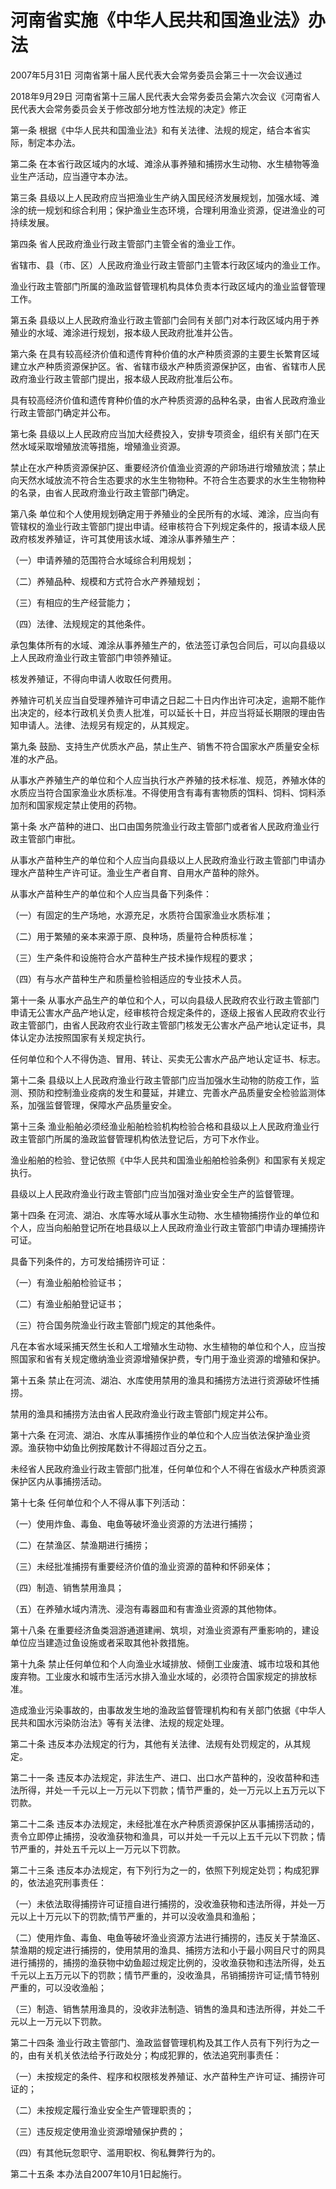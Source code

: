 # 河南省实施《中华人民共和国渔业法》办法

2007年5月31日 河南省第十届人民代表大会常务委员会第三十一次会议通过

2018年9月29日 河南省第十三届人民代表大会常务委员会第六次会议《河南省人民代表大会常务委员会关于修改部分地方性法规的决定》修正

<!-- INFO END -->

第一条 根据《中华人民共和国渔业法》和有关法律、法规的规定，结合本省实际，制定本办法。

第二条 在本省行政区域内的水域、滩涂从事养殖和捕捞水生动物、水生植物等渔业生产活动，应当遵守本办法。

第三条 县级以上人民政府应当把渔业生产纳入国民经济发展规划，加强水域、滩涂的统一规划和综合利用；保护渔业生态环境，合理利用渔业资源，促进渔业的可持续发展。

第四条 省人民政府渔业行政主管部门主管全省的渔业工作。

省辖市、县（市、区）人民政府渔业行政主管部门主管本行政区域内的渔业工作。

渔业行政主管部门所属的渔政监督管理机构具体负责本行政区域内的渔业监督管理工作。

第五条 县级以上人民政府渔业行政主管部门会同有关部门对本行政区域内用于养殖业的水域、滩涂进行规划，报本级人民政府批准并公告。

第六条 在具有较高经济价值和遗传育种价值的水产种质资源的主要生长繁育区域建立水产种质资源保护区。省、省辖市级水产种质资源保护区，由省、省辖市人民政府渔业行政主管部门提出，报本级人民政府批准后公布。

具有较高经济价值和遗传育种价值的水产种质资源的品种名录，由省人民政府渔业行政主管部门确定并公布。

第七条 县级以上人民政府应当加大经费投入，安排专项资金，组织有关部门在天然水域采取增殖放流等措施，增殖渔业资源。

禁止在水产种质资源保护区、重要经济价值渔业资源的产卵场进行增殖放流；禁止向天然水域放流不符合生态要求的水生生物物种。不符合生态要求的水生生物物种的名录，由省人民政府渔业行政主管部门确定。

第八条 单位和个人使用规划确定用于养殖业的全民所有的水域、滩涂，应当向有管辖权的渔业行政主管部门提出申请。经审核符合下列规定条件的，报请本级人民政府核发养殖证，许可其使用该水域、滩涂从事养殖生产：

（一）申请养殖的范围符合水域综合利用规划；

（二）养殖品种、规模和方式符合水产养殖规划；

（三）有相应的生产经营能力；

（四）法律、法规规定的其他条件。

承包集体所有的水域、滩涂从事养殖生产的，依法签订承包合同后，可以向县级以上人民政府渔业行政主管部门申领养殖证。

核发养殖证，不得向申请人收取任何费用。

养殖许可机关应当自受理养殖许可申请之日起二十日内作出许可决定，逾期不能作出决定的，经本行政机关负责人批准，可以延长十日，并应当将延长期限的理由告知申请人。法律、法规另有规定的，从其规定。

第九条 鼓励、支持生产优质水产品，禁止生产、销售不符合国家水产质量安全标准的水产品。

从事水产养殖生产的单位和个人应当执行水产养殖的技术标准、规范，养殖水体的水质应当符合国家渔业水质标准。不得使用含有毒有害物质的饵料、饲料、饲料添加剂和国家规定禁止使用的药物。

第十条 水产苗种的进口、出口由国务院渔业行政主管部门或者省人民政府渔业行政主管部门审批。

从事水产苗种生产的单位和个人应当向县级以上人民政府渔业行政主管部门申请办理水产苗种生产许可证。渔业生产者自育、自用水产苗种的除外。

从事水产苗种生产的单位和个人应当具备下列条件：

（一）有固定的生产场地，水源充足，水质符合国家渔业水质标准；

（二）用于繁殖的亲本来源于原、良种场，质量符合种质标准；

（三）生产条件和设施符合水产苗种生产技术操作规程的要求；

（四）有与水产苗种生产和质量检验相适应的专业技术人员。

第十一条 从事水产品生产的单位和个人，可以向县级人民政府农业行政主管部门申请无公害水产品产地认定，经审核符合规定条件的，逐级上报省人民政府农业行政主管部门，由省人民政府农业行政主管部门核发无公害水产品产地认定证书，具体认定办法按照国家有关规定执行。

任何单位和个人不得伪造、冒用、转让、买卖无公害水产品产地认定证书、标志。

第十二条 县级以上人民政府渔业行政主管部门应当加强水生动物的防疫工作，监测、预防和控制渔业疫病的发生和蔓延，并建立、完善水产品质量安全检验监测体系，加强监督管理，保障水产品质量安全。

第十三条 渔业船舶必须经渔业船舶检验机构检验合格和县级以上人民政府渔业行政主管部门所属的渔政监督管理机构依法登记后，方可下水作业。

渔业船舶的检验、登记依照《中华人民共和国渔业船舶检验条例》和国家有关规定执行。

县级以上人民政府渔业行政主管部门应当加强对渔业安全生产的监督管理。

第十四条 在河流、湖泊、水库等水域从事水生动物、水生植物捕捞作业的单位和个人，应当向船舶登记所在地县级以上人民政府渔业行政主管部门申请办理捕捞许可证。

具备下列条件的，方可发给捕捞许可证：

（一）有渔业船舶检验证书；

（二）有渔业船舶登记证书；

（三）符合国务院渔业行政主管部门规定的其他条件。

凡在本省水域采捕天然生长和人工增殖水生动物、水生植物的单位和个人，应当按照国家和省有关规定缴纳渔业资源增殖保护费，专门用于渔业资源的增殖和保护。

第十五条 禁止在河流、湖泊、水库使用禁用的渔具和捕捞方法进行资源破坏性捕捞。

禁用的渔具和捕捞方法由省人民政府渔业行政主管部门规定并公布。

第十六条 在河流、湖泊、水库从事捕捞作业的单位和个人应当依法保护渔业资源。渔获物中幼鱼比例按尾数计不得超过百分之五。

未经省人民政府渔业行政主管部门批准，任何单位和个人不得在省级水产种质资源保护区内从事捕捞活动。

第十七条 任何单位和个人不得从事下列活动：

（一）使用炸鱼、毒鱼、电鱼等破坏渔业资源的方法进行捕捞；

（二）在禁渔区、禁渔期进行捕捞；

（三）未经批准捕捞有重要经济价值的渔业资源的苗种和怀卵亲体；

（四）制造、销售禁用渔具；

（五）在养殖水域内清洗、浸泡有毒器皿和有害渔业资源的其他物体。

第十八条 在重要经济鱼类洄游通道建闸、筑坝，对渔业资源有严重影响的，建设单位应当建造过鱼设施或者采取其他补救措施。

第十九条 禁止任何单位和个人向渔业水域排放、倾倒工业废渣、城市垃圾和其他废弃物。工业废水和城市生活污水排入渔业水域的，必须符合国家规定的排放标准。

造成渔业污染事故的，由事故发生地的渔政监督管理机构和有关部门依据《中华人民共和国水污染防治法》等有关法律、法规的规定处理。

第二十条 违反本办法规定的行为，其他有关法律、法规有处罚规定的，从其规定。

第二十一条 违反本办法规定，非法生产、进口、出口水产苗种的，没收苗种和违法所得，并处一千元以上一万元以下罚款；情节严重的，处一万元以上五万元以下罚款。

第二十二条 违反本办法规定，未经批准在水产种质资源保护区从事捕捞活动的，责令立即停止捕捞，没收渔获物和渔具，可以并处一千元以上五千元以下罚款；情节严重的，并处五千元以上一万元以下罚款。

第二十三条 违反本办法规定，有下列行为之一的，依照下列规定处罚；构成犯罪的，依法追究刑事责任：

（一）未依法取得捕捞许可证擅自进行捕捞的，没收渔获物和违法所得，并处一万元以上十万元以下的罚款;情节严重的，并可以没收渔具和渔船；

（二）使用炸鱼、毒鱼、电鱼等破坏渔业资源方法进行捕捞的，违反关于禁渔区、禁渔期的规定进行捕捞的，使用禁用的渔具、捕捞方法和小于最小网目尺寸的网具进行捕捞的，捕捞的渔获物中幼鱼超过规定比例的，没收渔获物和违法所得，处五千元以上五万元以下的罚款；情节严重的，没收渔具，吊销捕捞许可证;情节特别严重的，可以没收渔船；

（三）制造、销售禁用渔具的，没收非法制造、销售的渔具和违法所得，并处二千元以上一万元以下罚款。

第二十四条 渔业行政主管部门、渔政监督管理机构及其工作人员有下列行为之一的，由有关机关依法给予行政处分；构成犯罪的，依法追究刑事责任：

（一）未按规定的条件、程序和权限核发养殖证、水产苗种生产许可证、捕捞许可证的；

（二）未按规定履行渔业安全生产管理职责的；

（三）违反规定使用渔业资源增殖保护费的；

（四）有其他玩忽职守、滥用职权、徇私舞弊行为的。

第二十五条 本办法自2007年10月1日起施行。